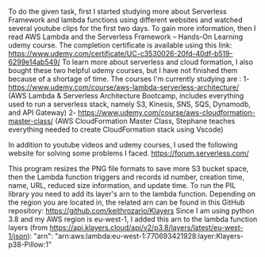 To do the given task, first I started studying more about Serverless Framework and lambda functions using different websites and watched several youtube clips for the first two days. To gain more information, then I read AWS Lambda and the Serverless Framework – Hands-On Learning udemy course. The completion certificate is available using this link: 
 https://www.udemy.com/certificate/UC-c3530026-20fd-40df-b519-6299e14ab549/
To learn more about serverless and cloud formation, I also bought these two helpful udemy courses, but I have not finished them because of a shortage of time.
The courses I'm currently studying are :
1- https://www.udemy.com/course/aws-lambda-serverless-architecture/
   (AWS Lambda & Serverless Architecture Bootcamp, includes everything used to run a serverless stack, namely S3, Kinesis, SNS, SQS, Dynamodb, and API Gateway) 
2- https://www.udemy.com/course/aws-cloudformation-master-class/
   (AWS CloudFormation Master Class, Stephane teaches everything needed to create CloudFormation stack using Vscode)
   
In addition to youtube videos and udemy courses, I used the following website for solving some problems I faced.
https://forum.serverless.com/

This program resizes the PNG file formats to save more S3 bucket space, then the Lambda function triggers and records id number, creation time, name, URL, reduced size information, and update time. To run the PIL library you need to add its layer's arn to the lambda function. Depending on the region you are located in, the related arn can be found in this GitHub repository:
https://github.com/keithrozario/Klayers
Since I am using python 3.8 and my AWS region is eu-west-1, I added this arn to the lambda function layers (from https://api.klayers.cloud/api/v2/p3.8/layers/latest/eu-west-1/json):
"arn": "arn:aws:lambda:eu-west-1:770693421928:layer:Klayers-p38-Pillow:1"




